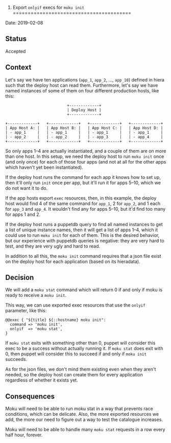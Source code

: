 1. Export `onlyif` execs for `moku init`
========================================

Date: 2019-02-08

Status
------

Accepted

Context
-------

Let's say we have ten applications (`app_1`, `app_2`, ..., `app_10`)
defined in hiera such that the deploy host can read them. Furthermore,
let's say we have named instances of some of them on four different
production hosts, like this:

```
                           +-------------+
                           | Deploy Host |
                           +-------------+

+-------------+   +-------------+   +-------------+   +-------------+
| App Host A: |   | App Host B: |   | App Host C: |   | App Host D: |
| - app_1     |   | - app_1     |   | - app_1     |   | - app_1     |
| - app_2     |   | - app_2     |   | - app_3     |   | - app_4     |
+-------------+   +-------------+   +-------------+   +-------------+
```

So only apps 1–4 are actually instantiated, and a couple of them are on
more than one host. In this setup, we need the deploy host to run `moku
init` once (and only once) for each of those four apps (and not at all
for the other apps which haven't yet been instantiated).

If the deploy host runs the command for each app it knows how to set up,
then it'll only run `init` once per app, but it'll run it for apps 5–10,
which we do not want it to do.

If the app hosts export `exec` resources, then, in this example, the
deploy host would find 4 of the same command for `app_1`, 2 for `app_2`,
and 1 each for `app_3` and `app_4`. It wouldn't find any for apps 5–10,
but it'd find too many for apps 1 and 2.

If the deploy host runs a puppetdb query to find all named instances to
get a list of unique instance names, then it will get a list of apps
1–4, which it could use to run `moku init` for each of them. This is the
desired behavior, but our experience with puppetdb queries is negative:
they are very hard to test, and they are very ugly and hard to read.

In addition to all this, the `moku init` command requires that a json
file exist on the deploy host for each application (based on its
hieradata).

Decision
--------

We will add a `moku stat` command which will return 0 if and only if
moku is ready to receive a `moku init`.

This way, we can use exported exec resources that use the `onlyif`
parameter, like this:

```
@@exec { "${title} ${::hostname} moku init":
  command => 'moku init',
  onlyif  => 'moku stat',
}
```

If `moku stat` exits with something other than 0, puppet will consider
this exec to be a success without actually running it. If `moku stat`
does exit with 0, then puppet will consider this to succeed if and only
if `moku init` succeeds.

As for the json files, we don't mind them existing even when they aren't
needed, so the deploy host can create them for every application
regardless of whether it exists yet.

Consequences
------------

Moku will need to be able to run moku stat in a way that prevents race
conditions, which can be delicate. Also, the more exported resources we
add, the more our need to figure out a way to test the catalogue
increases.

Moku will need to be able to handle many `moku stat` requests in a row
every half hour, forever.
